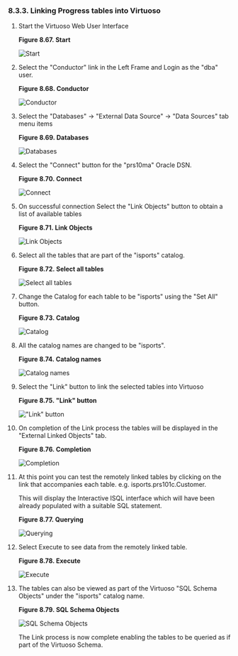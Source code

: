 <div id="vdbengineprlnk" class="section">

<div class="titlepage">

<div>

<div>

### 8.3.3. Linking Progress tables into Virtuoso

</div>

</div>

</div>

<div class="orderedlist">

1.  Start the Virtuoso Web User Interface

    <div class="figure-float">

    <div id="lpro1" class="figure">

    **Figure 8.67. Start**

    <div class="figure-contents">

    <div class="mediaobject">

    ![Start](images/ui/lora1.png)

    </div>

    </div>

    </div>

      

    </div>

2.  Select the "Conductor" link in the Left Frame and Login as the "dba"
    user.

    <div class="figure-float">

    <div id="lpro2" class="figure">

    **Figure 8.68. Conductor**

    <div class="figure-contents">

    <div class="mediaobject">

    ![Conductor](images/ui/lora2.png)

    </div>

    </div>

    </div>

      

    </div>

3.  Select the "Databases" -\> "External Data Source" -\> "Data Sources"
    tab menu items

    <div class="figure-float">

    <div id="lpro3" class="figure">

    **Figure 8.69. Databases**

    <div class="figure-contents">

    <div class="mediaobject">

    ![Databases](images/ui/lpro3.png)

    </div>

    </div>

    </div>

      

    </div>

4.  Select the "Connect" button for the "prs10ma" Oracle DSN.

    <div class="figure-float">

    <div id="lpro4" class="figure">

    **Figure 8.70. Connect**

    <div class="figure-contents">

    <div class="mediaobject">

    ![Connect](images/ui/lpro4.png)

    </div>

    </div>

    </div>

      

    </div>

5.  On successful connection Select the "Link Objects" button to obtain
    a list of available tables

    <div class="figure-float">

    <div id="lpro5" class="figure">

    **Figure 8.71. Link Objects**

    <div class="figure-contents">

    <div class="mediaobject">

    ![Link Objects](images/ui/lpro5.png)

    </div>

    </div>

    </div>

      

    </div>

6.  Select all the tables that are part of the "isports" catalog.

    <div class="figure-float">

    <div id="lpro6" class="figure">

    **Figure 8.72. Select all tables**

    <div class="figure-contents">

    <div class="mediaobject">

    ![Select all tables](images/ui/lpro6.png)

    </div>

    </div>

    </div>

      

    </div>

7.  Change the Catalog for each table to be "isports" using the "Set
    All" button.

    <div class="figure-float">

    <div id="lpro7" class="figure">

    **Figure 8.73. Catalog**

    <div class="figure-contents">

    <div class="mediaobject">

    ![Catalog](images/ui/lpro7.png)

    </div>

    </div>

    </div>

      

    </div>

8.  All the catalog names are changed to be "isports".

    <div class="figure-float">

    <div id="lpro8" class="figure">

    **Figure 8.74. Catalog names**

    <div class="figure-contents">

    <div class="mediaobject">

    ![Catalog names](images/ui/lpro8.png)

    </div>

    </div>

    </div>

      

    </div>

9.  Select the "Link" button to link the selected tables into Virtuoso

    <div class="figure-float">

    <div id="lpro9" class="figure">

    **Figure 8.75. "Link" button**

    <div class="figure-contents">

    <div class="mediaobject">

    !["Link" button](images/ui/lpro9.png)

    </div>

    </div>

    </div>

      

    </div>

10. On completion of the Link process the tables will be displayed in
    the "External Linked Objects" tab.

    <div class="figure-float">

    <div id="lpro10" class="figure">

    **Figure 8.76. Completion**

    <div class="figure-contents">

    <div class="mediaobject">

    ![Completion](images/ui/lpro10.png)

    </div>

    </div>

    </div>

      

    </div>

11. At this point you can test the remotely linked tables by clicking on
    the link that accompanies each table. e.g. isports.prs101c.Customer.

    This will display the Interactive ISQL interface which will have
    been already populated with a suitable SQL statement.

    <div class="figure-float">

    <div id="lpro11" class="figure">

    **Figure 8.77. Querying**

    <div class="figure-contents">

    <div class="mediaobject">

    ![Querying](images/ui/lpro11.png)

    </div>

    </div>

    </div>

      

    </div>

12. Select Execute to see data from the remotely linked table.

    <div class="figure-float">

    <div id="lpro12" class="figure">

    **Figure 8.78. Execute**

    <div class="figure-contents">

    <div class="mediaobject">

    ![Execute](images/ui/lpro12.png)

    </div>

    </div>

    </div>

      

    </div>

13. The tables can also be viewed as part of the Virtuoso "SQL Schema
    Objects" under the "isports" catalog name.

    <div class="figure-float">

    <div id="lpro13" class="figure">

    **Figure 8.79. SQL Schema Objects**

    <div class="figure-contents">

    <div class="mediaobject">

    ![SQL Schema Objects](images/ui/lpro13.png)

    </div>

    </div>

    </div>

      

    </div>

    The Link process is now complete enabling the tables to be queried
    as if part of the Virtuoso Schema.

</div>

</div>
